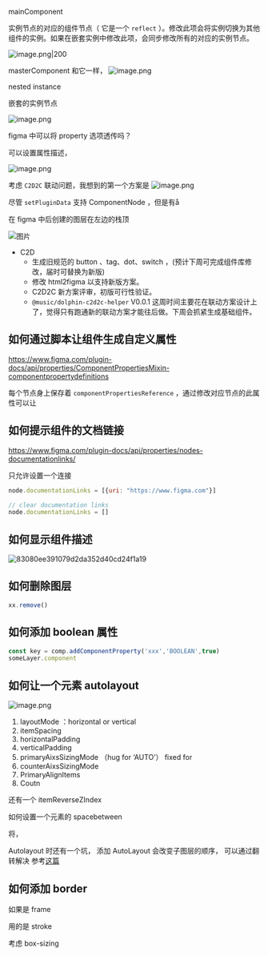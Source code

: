 mainComponent 

实例节点的对应的组件节点（ 它是一个 `reflect` ）。修改此项会将实例切换为其他组件的实例。如果在嵌套实例中修改此项，会同步修改所有的对应的实例节点。

![image.png|200](https://p5.music.126.net/obj/wo3DlcOGw6DClTvDisK1/25330046409/42e0/9797/3289/263c51d00ddb567abd124edcc4023d39.png)

masterComponent 和它一样，
![image.png](https://p5.music.126.net/obj/wo3DlcOGw6DClTvDisK1/25329967974/2e05/14ec/78a5/1c634b4f6772a6dc8b5f8cda7c6d7260.png)


nested instance 

嵌套的实例节点

![image.png](https://p5.music.126.net/obj/wo3DlcOGw6DClTvDisK1/25332504275/67e5/c1ce/0b33/34ee7cca130973090f630814bd1de4ad.png)

figma 中可以将 property 选项透传吗？

可以设置属性描述，

![image.png](https://p5.music.126.net/obj/wo3DlcOGw6DClTvDisK1/25358437737/e98c/9b79/7133/a0ab57e8c7dc46e833ebe796abec46ba.png)

考虑 `C2D2C` 联动问题，我想到的第一个方案是
![image.png](https://p5.music.126.net/obj/wo3DlcOGw6DClTvDisK1/25368906975/97ce/7c3a/104b/26a788b1d9b681c57ae79b929d0dfffd.png)

尽管 `setPluginData` 支持 ComponentNode ，但是有å

在 figma 中后创建的图层在左边的栈顶


![图片](https://p5.music.126.net/obj/wonDlsKUwrLClGjCm8Kx/25456541379/1958/aef7/a518/30db5bb95aaba8371640fa79fb572646.png)



- C2D
	- 生成旧规范的 button 、tag、dot、switch ，(预计下周可完成组件库修改，届时可替换为新版)
	- 修改 html2figma 以支持新版方案。
	- C2D2C 新方案评审，初版可行性验证。 
	- `@music/dolphin-c2d2c-helper` V0.0.1
这周时间主要花在联动方案设计上了，觉得只有跑通新的联动方案才能往后做。下周会抓紧生成基础组件。


## 如何通过脚本让组件生成自定义属性

https://www.figma.com/plugin-docs/api/properties/ComponentPropertiesMixin-componentpropertydefinitions


每个节点身上保存着 `componentPropertiesReference` ，通过修改对应节点的此属性可以让

## 如何提示组件的文档链接

https://www.figma.com/plugin-docs/api/properties/nodes-documentationlinks/

只允许设置一个连接

```js
node.documentationLinks = [{uri: "https://www.figma.com"}]

// clear documentation links
node.documentationLinks = []
```

## 如何显示组件描述


![83080ee391079d2da352d40cd24f1a19](https://p5.music.126.net/obj/wo3DlcOGw6DClTvDisK1/25578728221/c1c4/58c5/4174/83080ee391079d2da352d40cd24f1a19.png)




## 如何删除图层

```js
xx.remove()
```


## 如何添加 boolean 属性

```js
const key = comp.addComponentProperty('xxx','BOOLEAN',true)
someLayer.component
```


## 如何让一个元素 autolayout

![image.png](https://p5.music.126.net/obj/wo3DlcOGw6DClTvDisK1/25838399355/4dfd/daa5/1554/c1f44121f8fd2da29efbe888e0ff12e7.png)
1. layoutMode ：horizontal or vertical
2. itemSpacing
3. horizontalPadding
4. verticalPadding
5. primaryAixsSizingMode （hug for ‘AUTO’） fixed for 
6. counterAixsSizingMode 
7. PrimaryAlignItems
8. Coutn

还有一个 itemReverseZIndex

如何设置一个元素的 spacebetween

将，

Autolayout 时还有一个坑，
添加 AutoLayout 会改变子图层的顺序，
可以通过翻转解决
参考[这篇](https://forum.figma.com/t/layer-order-in-auto-layout/2240/32)


## 如何添加 border 

如果是 frame 

用的是 stroke 

考虑 box-sizing


